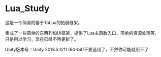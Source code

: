 # Lua_Study
这是一个简易的基于ToLua的拓展框架。

集成了一些简单的东西列如UI框架，提供了Lua主函数入口，简单的资源处理等,只是用以学习，现在已经不再更新了。


Unity版本号：Unity 2018.3.12f1 (64-bit)不要选错了，不然你可能就用不了

